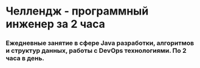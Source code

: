 # Челлендж - программный инженер за 2 часа
### Ежедневные занятие в сфере Java разработки, алгоритмов и структур данных, работы с DevOps технологиями. По 2 часа в день.
